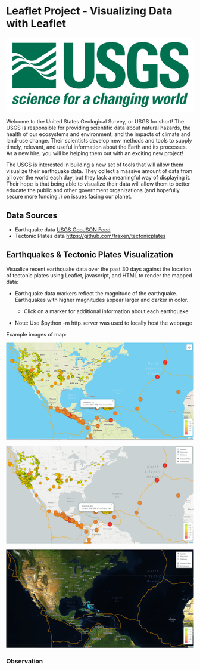# Leaflet Project - Visualizing Data with Leaflet

![1-Logo](Leaflet-Final/Images/1-Logo.png)

Welcome to the United States Geological Survey, or USGS for short! The USGS is responsible for providing scientific data about natural hazards, the health of our ecosystems and environment; and the impacts of climate and land-use change. Their scientists develop new methods and tools to supply timely, relevant, and useful information about the Earth and its processes. As a new hire, you will be helping them out with an exciting new project!

The USGS is interested in building a new set of tools that will allow them visualize their earthquake data. They collect a massive amount of data from all over the world each day, but they lack a meaningful way of displaying it. Their hope is that being able to visualize their data will allow them to better educate the public and other government organizations (and hopefully secure more funding..) on issues facing our planet.

## Data Sources
* Earthquake data [USGS GeoJSON Feed](http://earthquake.usgs.gov/earthquakes/feed/v1.0/geojson.php)
* Tectonic Plates data <https://github.com/fraxen/tectonicplates>

## Earthquakes & Tectonic Plates Visualization

Visualize recent earthquake data over the past 30 days against the location of tectonic plates using Leaflet, javascript, and HTML to render the mapped data:

* Earthquake data markers reflect the magnitude of the earthquake. Earthquakes with higher magnitudes appear larger and darker in color.

   * Click on a marker for additional information about each earthquake

* Note: Use $python -m http.server was used to locally host the webpage

Example images of map:

![Outdoor Map](Leaflet-Final/Images/img1.png)

![Grayscale Map](Leaflet-Final/Images/img2.png)

![Satellite Map](Leaflet-Final/Images/img3.png)

### Observation

